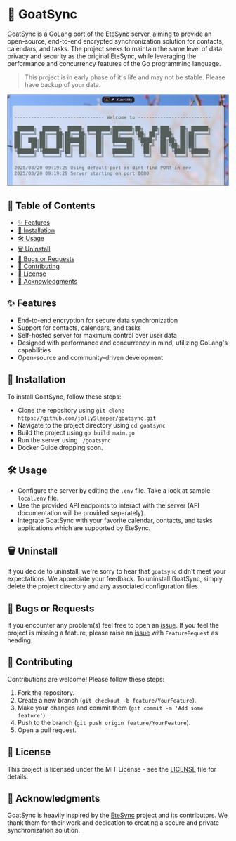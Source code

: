 # 🔄 GoatSync
GoatSync is a GoLang port of the EteSync server, aiming to provide an open-source, end-to-end encrypted synchronization solution for contacts, calendars, and tasks.
The project seeks to maintain the same level of data privacy and security as the original EteSync, while leveraging the performance and concurrency features of the Go programming language.

> This project is in early phase of it's life and may not be stable. Please have backup of your data.

![GoatSync](./screenshot.png)

## 📖 Table of Contents

- [✨ Features](#features)
- [🚀 Installation](#installation)
- [🛠️ Usage](#usage)
- [🗑️ Uninstall](#uninstall)
- [🐛 Bugs or Requests](#bugs-or-requests)
- [🤝 Contributing](#contributing)
- [📄 License](#license)
- [🙏 Acknowledgments](#acknowledgments)

## ✨ Features

* End-to-end encryption for secure data synchronization
* Support for contacts, calendars, and tasks
* Self-hosted server for maximum control over user data
* Designed with performance and concurrency in mind, utilizing GoLang's capabilities
* Open-source and community-driven development

## 🚀 Installation

To install GoatSync, follow these steps:
* Clone the repository using `git clone https://github.com/jollySleeper/goatsync.git`
* Navigate to the project directory using `cd goatsync`
* Build the project using `go build main.go`
* Run the server using `./goatsync`
* Docker Guide dropping soon.

## 🛠️ Usage

* Configure the server by editing the `.env` file. Take a look at sample `local.env` file.
* Use the provided API endpoints to interact with the server (API documentation will be provided separately).
* Integrate GoatSync with your favorite calendar, contacts, and tasks applications which are supported by EteSync.

## 🗑️ Uninstall

If you decide to uninstall, we're sorry to hear that `goatsync` didn't meet your expectations. We appreciate your feedback. 
To uninstall GoatSync, simply delete the project directory and any associated configuration files.

## 🐛 Bugs or Requests

If you encounter any problem(s) feel free to open an [issue](https://github.com/jollySleeper/goatsync/issues/new).
If you feel the project is missing a feature, please raise an [issue](https://github.com/jollySleeper/goatsync/issues/new) with `FeatureRequest` as heading.

## 🤝 Contributing

Contributions are welcome! Please follow these steps:

1. Fork the repository.
2. Create a new branch (`git checkout -b feature/YourFeature`).
3. Make your changes and commit them (`git commit -m 'Add some feature'`).
4. Push to the branch (`git push origin feature/YourFeature`).
5. Open a pull request.

## 📄 License

This project is licensed under the MIT License - see the [LICENSE](https://github.com/jollySleeper/goatsync/blob/main/LICENSE) file for details.

## 🙏 Acknowledgments

GoatSync is heavily inspired by the [EteSync](https://github.com/etesync) project and its contributors.
We thank them for their work and dedication to creating a secure and private synchronization solution.
